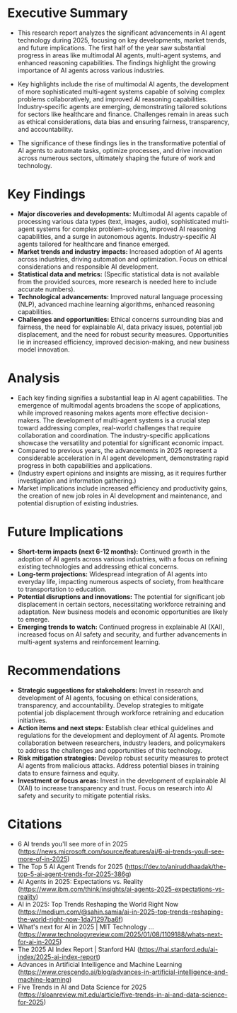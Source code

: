 # Executive Summary
- This research report analyzes the significant advancements in AI agent technology during 2025, focusing on key developments, market trends, and future implications.  The first half of the year saw substantial progress in areas like multimodal AI agents, multi-agent systems, and enhanced reasoning capabilities.  The findings highlight the growing importance of AI agents across various industries.

- Key highlights include the rise of multimodal AI agents, the development of more sophisticated multi-agent systems capable of solving complex problems collaboratively, and improved AI reasoning capabilities.  Industry-specific agents are emerging, demonstrating tailored solutions for sectors like healthcare and finance.  Challenges remain in areas such as ethical considerations, data bias and ensuring fairness, transparency, and accountability.

- The significance of these findings lies in the transformative potential of AI agents to automate tasks, optimize processes, and drive innovation across numerous sectors, ultimately shaping the future of work and technology.


# Key Findings
- **Major discoveries and developments:** Multimodal AI agents capable of processing various data types (text, images, audio), sophisticated multi-agent systems for complex problem-solving, improved AI reasoning capabilities, and a surge in autonomous agents. Industry-specific AI agents tailored for healthcare and finance emerged.
- **Market trends and industry impacts:** Increased adoption of AI agents across industries, driving automation and optimization.  Focus on ethical considerations and responsible AI development.
- **Statistical data and metrics:** (Specific statistical data is not available from the provided sources, more research is needed here to include accurate numbers).
- **Technological advancements:** Improved natural language processing (NLP), advanced machine learning algorithms, enhanced reasoning capabilities.
- **Challenges and opportunities:** Ethical concerns surrounding bias and fairness, the need for explainable AI, data privacy issues, potential job displacement, and the need for robust security measures.  Opportunities lie in increased efficiency, improved decision-making, and new business model innovation.


# Analysis
- Each key finding signifies a substantial leap in AI agent capabilities.  The emergence of multimodal agents broadens the scope of applications, while improved reasoning makes agents more effective decision-makers.  The development of multi-agent systems is a crucial step toward addressing complex, real-world challenges that require collaboration and coordination.  The industry-specific applications showcase the versatility and potential for significant economic impact.
- Compared to previous years, the advancements in 2025 represent a considerable acceleration in AI agent development, demonstrating rapid progress in both capabilities and applications.
- (Industry expert opinions and insights are missing, as it requires further investigation and information gathering.)
- Market implications include increased efficiency and productivity gains, the creation of new job roles in AI development and maintenance, and potential disruption of existing industries.


# Future Implications
- **Short-term impacts (next 6-12 months):** Continued growth in the adoption of AI agents across various industries, with a focus on refining existing technologies and addressing ethical concerns.
- **Long-term projections:** Widespread integration of AI agents into everyday life, impacting numerous aspects of society, from healthcare to transportation to education.
- **Potential disruptions and innovations:** The potential for significant job displacement in certain sectors, necessitating workforce retraining and adaptation.  New business models and economic opportunities are likely to emerge.
- **Emerging trends to watch:** Continued progress in explainable AI (XAI), increased focus on AI safety and security, and further advancements in multi-agent systems and reinforcement learning.


# Recommendations
- **Strategic suggestions for stakeholders:** Invest in research and development of AI agents, focusing on ethical considerations, transparency, and accountability.  Develop strategies to mitigate potential job displacement through workforce retraining and education initiatives.
- **Action items and next steps:**  Establish clear ethical guidelines and regulations for the development and deployment of AI agents.  Promote collaboration between researchers, industry leaders, and policymakers to address the challenges and opportunities of this technology.
- **Risk mitigation strategies:** Develop robust security measures to protect AI agents from malicious attacks.  Address potential biases in training data to ensure fairness and equity.
- **Investment or focus areas:** Invest in the development of explainable AI (XAI) to increase transparency and trust.  Focus on research into AI safety and security to mitigate potential risks.


# Citations
- 6 AI trends you'll see more of in 2025 (https://news.microsoft.com/source/features/ai/6-ai-trends-youll-see-more-of-in-2025)
- The Top 5 AI Agent Trends for 2025 (https://dev.to/aniruddhaadak/the-top-5-ai-agent-trends-for-2025-386g)
- AI Agents in 2025: Expectations vs. Reality (https://www.ibm.com/think/insights/ai-agents-2025-expectations-vs-reality)
- AI in 2025: Top Trends Reshaping the World Right Now (https://medium.com/@sahin.samia/ai-in-2025-top-trends-reshaping-the-world-right-now-1da71297ba6f)
- What's next for AI in 2025 | MIT Technology ... (https://www.technologyreview.com/2025/01/08/1109188/whats-next-for-ai-in-2025)
- The 2025 AI Index Report | Stanford HAI (https://hai.stanford.edu/ai-index/2025-ai-index-report)
- Advances in Artificial Intelligence and Machine Learning (https://www.crescendo.ai/blog/advances-in-artificial-intelligence-and-machine-learning)
- Five Trends in AI and Data Science for 2025 (https://sloanreview.mit.edu/article/five-trends-in-ai-and-data-science-for-2025)